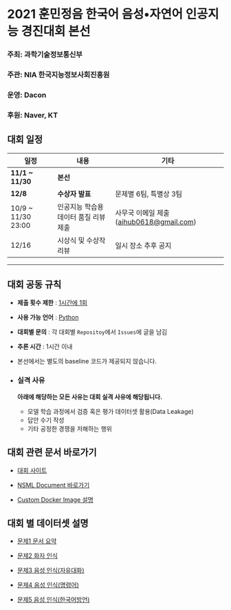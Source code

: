# 2021 훈민정음 한국어 음성•자연어 인공지능 경진대회 본선

### **주최**: 과학기술정보통신부

### **주관**: NIA 한국지능정보사회진흥원

### **운영**: Dacon

### **후원**: Naver, KT

## 대회 일정

| 일정                   | 내용                                  | 기타                                     |
| ---------------------- | ------------------------------------- | ---------------------------------------- |
| **11/1 ~ 11/30**       | **본선**                              |
| **12/8**               | **수상자 발표**                       | 문제별 6팀, 특별상 3팀                   |
| 10/9 ~ 11/30 23:00     | 인공지능 학습용 데이터 품질 리뷰 제출 | 사무국 이메일 제출 (aihub0618@gmail.com) |
| 12/16                  | 시상식 및 수상작 리뷰                 | 일시 장소 추후 공지                      |

---

## 대회 공동 규칙

- **제출 횟수 제한** : <u>1시간에 1회</u>
- **사용 가능 언어** : <u>Python</u>
- **대회별 문의** : 각 대회별 `Repositoy`에서 `Issues`에 글을 남김
- **추론 시간** : 1시간 이내
- 본선에서는 별도의 baseline 코드가 제공되지 않습니다.

- ### 실격 사유

  **아래에 해당하는 모든 사유는 대회 실격 사유에 해당됩니다.**

  - 모델 학습 과정에서 검증 혹은 평가 데이터셋 활용(Data Leakage)
  - 답안 수기 작성
  - 기타 공정한 경쟁을 저해하는 행위

## 대회 관련 문서 바로가기

- [대회 사이트](http://aihub-competition.or.kr/hangeul)

- [NSML Document 바로가기](https://n-clair.github.io/vision-docs/_build/html/ko_KR/index.html)

- [Custom Docker Image 설명](https://github.com/hunminjeongeum-korean-competition-2021/docs/blob/main/DockerImage.md)

## 대회 별 데이터셋 설명

- [문제1 문서 요약](https://github.com/hunminjeongeum-korean-competition-2021/dialog-summarization/blob/main/README.md#%EB%AC%B8%EC%A0%9C-1-%EB%AC%B8%EC%84%9C%EC%9A%94%EC%95%BD-dataset-%EC%84%A4%EB%AA%85)

- [문제2 화자 인식](https://github.com/hunminjeongeum-korean-competition-2021/speaker-recognition/blob/main/README.md#%EB%AC%B8%EC%A0%9C-2-%ED%99%94%EC%9E%90%EC%9D%B8%EC%8B%9D-dataset-%EC%84%A4%EB%AA%85)

- [문제3 음성 인식(자유대화)](https://github.com/hunminjeongeum-korean-competition-2021/voice-recognition-performance-evaluation/blob/main/README.md#%EB%AC%B8%EC%A0%9C-4-%EC%9D%8C%EC%84%B1%EC%9D%B8%EC%8B%9D-%EC%9E%90%EC%9C%A0%EB%8C%80%ED%99%94-dataset-%EC%84%A4%EB%AA%85)

- [문제4 음성 인식(명령어)](https://github.com/hunminjeongeum-korean-competition-2021/voice-recognition-performance-evaluation/blob/main/README.md#%EB%AC%B8%EC%A0%9C-3-%EC%9D%8C%EC%84%B1%EC%9D%B8%EC%8B%9D-%EB%AA%85%EB%A0%B9%EC%96%B4-dataset-%EC%84%A4%EB%AA%85)

- [문제5 음성 인식(한국어방언)](https://github.com/hunminjeongeum-korean-competition-2021/voice-recognition-performance-evaluation/blob/main/README.md#%EB%AC%B8%EC%A0%9C-3-%EC%9D%8C%EC%84%B1%EC%9D%B8%EC%8B%9D-%EB%AA%85%EB%A0%B9%EC%96%B4-dataset-%EC%84%A4%EB%AA%85)
